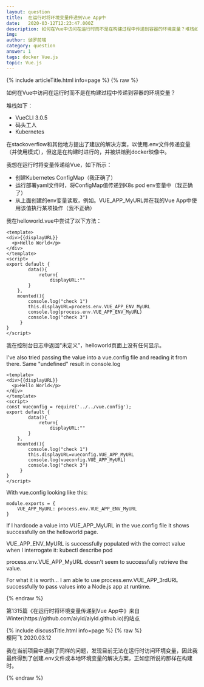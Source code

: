 ```yaml
---
layout: question
title:  在运行时将环境变量传递到Vue App中
date:   2020-03-12T12:23:47.000Z
description: 如何在Vue中访问在运行时而不是在构建过程中传递到容器的环境变量？堆栈如下：VueCLI 3.0.5码头工人Kubernetes在st...
img: 
author: 伽罗前端
category: question
answer: 1
tags: docker Vue.js
topic: Vue.js
---
```

<div class="article-root">
  <div class="article">
    {% include articleTitle.html info=page %}
    {% raw %}
    <div class="article-content"><p><font style="vertical-align: inherit;"><font style="vertical-align: inherit;">如何在Vue中访问在运行时而不是在构建过程中传递到容器的环境变量？</font></font></p>

<p><font style="vertical-align: inherit;"><font style="vertical-align: inherit;">堆栈如下：</font></font></p>

<ul>
<li><font style="vertical-align: inherit;"><font style="vertical-align: inherit;">VueCLI 3.0.5</font></font></li>
<li><font style="vertical-align: inherit;"><font style="vertical-align: inherit;">码头工人</font></font></li>
<li><font style="vertical-align: inherit;"><font style="vertical-align: inherit;">Kubernetes</font></font></li>
</ul>

<p><font style="vertical-align: inherit;"><font style="vertical-align: inherit;">在stackoverflow和其他地方提出了建议的解决方案，以使用.env文件传递变量（并使用模式），但这是在构建时进行的，并被烘焙到docker映像中。</font></font></p>

<p><font style="vertical-align: inherit;"><font style="vertical-align: inherit;">我想在运行时将变量传递给Vue，如下所示：</font></font></p>

<ul>
<li><font style="vertical-align: inherit;"><font style="vertical-align: inherit;">创建Kubernetes ConfigMap（我正确了）</font></font></li>
<li><font style="vertical-align: inherit;"><font style="vertical-align: inherit;">运行部署yaml文件时，将ConfigMap值传递到K8s pod env变量中（我正确了）</font></font></li>
<li><font style="vertical-align: inherit;"><font style="vertical-align: inherit;">从上面创建的env变量读取，例如。</font><font style="vertical-align: inherit;">VUE_APP_MyURL并在我的Vue App中使用该值执行某项操作（我不正确）</font></font></li>
</ul>

<p><font style="vertical-align: inherit;"><font style="vertical-align: inherit;">我在helloworld.vue中尝试了以下方法：</font></font></p>

<pre><code>&lt;template&gt;<font></font>
&lt;div&gt;{{displayURL}}<font></font>
  &lt;p&gt;Hello World&lt;/p&gt;<font></font>
&lt;/div&gt;<font></font>
&lt;/template&gt;<font></font>
&lt;script&gt;<font></font>
export default {  <font></font>
        data(){<font></font>
            return{<font></font>
                displayURL:""<font></font>
        }<font></font>
    },<font></font>
    mounted(){<font></font>
        console.log("check 1")<font></font>
        this.displayURL=process.env.VUE_APP_ENV_MyURL<font></font>
        console.log(process.env.VUE_APP_ENV_MyURL)<font></font>
        console.log("check 3")<font></font>
     }<font></font>
}<font></font>
&lt;/script&gt;<font></font>
</code></pre>

<p><font style="vertical-align: inherit;"><font style="vertical-align: inherit;">我在控制台日志中返回“未定义”，helloworld页面上没有任何显示。</font></font></p>

<p>I've also tried passing the value into a vue.config file and reading it from there. Same "undefined" result in console.log</p>

<pre><code>&lt;template&gt;<font></font>
&lt;div&gt;{{displayURL}}<font></font>
  &lt;p&gt;Hello World&lt;/p&gt;<font></font>
&lt;/div&gt;<font></font>
&lt;/template&gt;<font></font>
&lt;script&gt;<font></font>
const vueconfig = require('../../vue.config');<font></font>
export default {  <font></font>
        data(){<font></font>
            return{<font></font>
                displayURL:""<font></font>
        }<font></font>
    },<font></font>
    mounted(){<font></font>
        console.log("check 1")<font></font>
        this.displayURL=vueconfig.VUE_APP_MyURL<font></font>
        console.log(vueconfig.VUE_APP_MyURL)<font></font>
        console.log("check 3")<font></font>
     }<font></font>
}<font></font>
&lt;/script&gt;<font></font>
</code></pre>

<p>With vue.config looking like this:</p>

<pre><code>module.exports = {<font></font>
    VUE_APP_MyURL: process.env.VUE_APP_ENV_MyURL<font></font>
}<font></font>
</code></pre>

<p>If I hardcode a value into VUE_APP_MyURL in the vue.config file it shows successfully on the helloworld page.</p>

<p>VUE_APP_ENV_MyURL is successfully populated with the correct value when I interrogate it: kubectl describe pod </p>

<p>process.env.VUE_APP_MyURL doesn't seem to successfully retrieve the value.</p>

<p>For what it is worth... I am able to use process.env.VUE_APP_3rdURL successfully to pass values into a Node.js app at runtime.</p></div>
    {% endraw %}
  </div>
  <p class="winter_mark">第1315篇《在运行时将环境变量传递到Vue App中》来自Winter(https://github.com/aiyld/aiyld.github.io)的站点</p>
  <div class="discuss-wrapper">
    {% include discussTitle.html info=page %}
    {% raw %}
    <div class="discuss-item">
        <div class="discuss-parent">
          <div class="discuss-meta">
            <span class="discuss-user">樱阿飞</span>
            <span class="discuss-time">2020.03.12</span>
          </div>
          <div class="discuss-comment"><p><font style="vertical-align: inherit;"><font style="vertical-align: inherit;">我在当前项目中遇到了同样的问题，发现目前无法在运行时访问环境变量，因此我最终得到了创建.env文件或本地环境变量的解决方案，正如您所说的那样在构建时。</font></font></p></div>
        </div></div>
    {% endraw %}
  </div>
<div>
